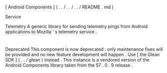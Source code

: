 #
[
Android
Components
]
(
.
.
/
.
.
/
.
.
/
README
.
md
)
>
Service
>
Telemetry
A
generic
library
for
sending
telemetry
pings
from
Android
applications
to
Mozilla
'
s
telemetry
service
.
#
#
Deprecated
This
component
is
now
deprecated
:
only
maintenance
fixes
will
be
provided
and
no
new
feature
development
will
happen
.
Use
[
the
Glean
SDK
]
(
.
.
/
glean
)
instead
.
This
instance
is
a
vendored
version
of
the
Android
Components
library
taken
from
the
57
.
0
.
9
release
.

